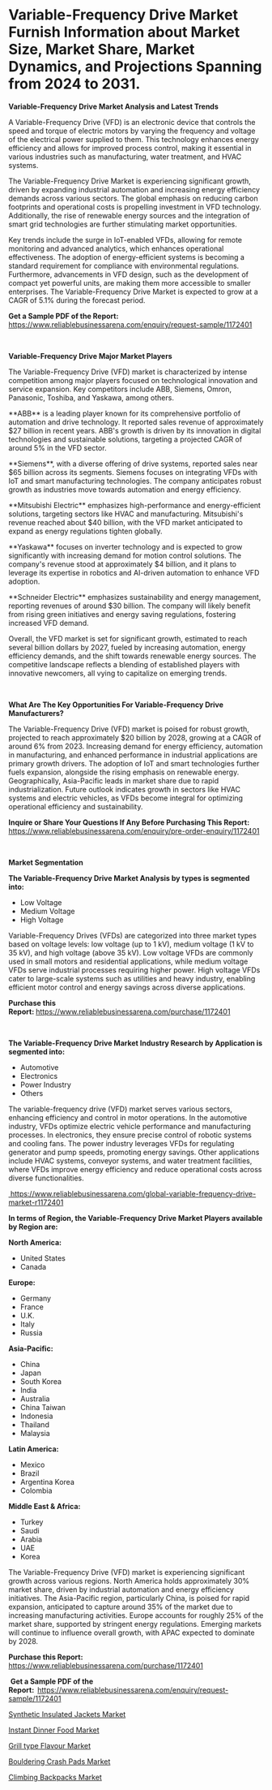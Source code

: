 <p><h1>Variable-Frequency Drive Market Furnish Information about Market Size, Market Share, Market Dynamics, and Projections Spanning from 2024 to 2031.</h1></p><p><strong>Variable-Frequency Drive Market Analysis and Latest Trends</strong></p>
<p><p>A Variable-Frequency Drive (VFD) is an electronic device that controls the speed and torque of electric motors by varying the frequency and voltage of the electrical power supplied to them. This technology enhances energy efficiency and allows for improved process control, making it essential in various industries such as manufacturing, water treatment, and HVAC systems.</p><p>The Variable-Frequency Drive Market is experiencing significant growth, driven by expanding industrial automation and increasing energy efficiency demands across various sectors. The global emphasis on reducing carbon footprints and operational costs is propelling investment in VFD technology. Additionally, the rise of renewable energy sources and the integration of smart grid technologies are further stimulating market opportunities.</p><p>Key trends include the surge in IoT-enabled VFDs, allowing for remote monitoring and advanced analytics, which enhances operational effectiveness. The adoption of energy-efficient systems is becoming a standard requirement for compliance with environmental regulations. Furthermore, advancements in VFD design, such as the development of compact yet powerful units, are making them more accessible to smaller enterprises. The Variable-Frequency Drive Market is expected to grow at a CAGR of 5.1% during the forecast period.</p></p>
<p><strong>Get a Sample PDF of the Report:&nbsp;</strong> <a href="https://www.reliablebusinessarena.com/enquiry/request-sample/1172401?utm_campaign=1294&utm_medium=2&utm_source=Github&utm_content=ia&utm_term=01102024&utm_id=variable-frequency-drive">https://www.reliablebusinessarena.com/enquiry/request-sample/1172401</a></p>
<p>&nbsp;</p>
<p><strong>Variable-Frequency Drive Major Market Players</strong></p>
<p><p>The Variable-Frequency Drive (VFD) market is characterized by intense competition among major players focused on technological innovation and service expansion. Key competitors include ABB, Siemens, Omron, Panasonic, Toshiba, and Yaskawa, among others.</p><p>**ABB** is a leading player known for its comprehensive portfolio of automation and drive technology. It reported sales revenue of approximately $27 billion in recent years. ABB's growth is driven by its innovation in digital technologies and sustainable solutions, targeting a projected CAGR of around 5% in the VFD sector.</p><p>**Siemens**, with a diverse offering of drive systems, reported sales near $65 billion across its segments. Siemens focuses on integrating VFDs with IoT and smart manufacturing technologies. The company anticipates robust growth as industries move towards automation and energy efficiency.</p><p>**Mitsubishi Electric** emphasizes high-performance and energy-efficient solutions, targeting sectors like HVAC and manufacturing. Mitsubishi's revenue reached about $40 billion, with the VFD market anticipated to expand as energy regulations tighten globally.</p><p>**Yaskawa** focuses on inverter technology and is expected to grow significantly with increasing demand for motion control solutions. The company's revenue stood at approximately $4 billion, and it plans to leverage its expertise in robotics and AI-driven automation to enhance VFD adoption.</p><p>**Schneider Electric** emphasizes sustainability and energy management, reporting revenues of around $30 billion. The company will likely benefit from rising green initiatives and energy saving regulations, fostering increased VFD demand.</p><p>Overall, the VFD market is set for significant growth, estimated to reach several billion dollars by 2027, fueled by increasing automation, energy efficiency demands, and the shift towards renewable energy sources. The competitive landscape reflects a blending of established players with innovative newcomers, all vying to capitalize on emerging trends.</p></p>
<p>&nbsp;</p>
<p><strong>What Are The Key Opportunities For Variable-Frequency Drive Manufacturers?</strong></p>
<p><p>The Variable-Frequency Drive (VFD) market is poised for robust growth, projected to reach approximately $20 billion by 2028, growing at a CAGR of around 6% from 2023. Increasing demand for energy efficiency, automation in manufacturing, and enhanced performance in industrial applications are primary growth drivers. The adoption of IoT and smart technologies further fuels expansion, alongside the rising emphasis on renewable energy. Geographically, Asia-Pacific leads in market share due to rapid industrialization. Future outlook indicates growth in sectors like HVAC systems and electric vehicles, as VFDs become integral for optimizing operational efficiency and sustainability.</p></p>
<p><strong>Inquire or Share Your Questions If Any Before Purchasing This Report:</strong> <a href="https://www.reliablebusinessarena.com/enquiry/pre-order-enquiry/1172401?utm_campaign=1294&utm_medium=2&utm_source=Github&utm_content=ia&utm_term=01102024&utm_id=variable-frequency-drive">https://www.reliablebusinessarena.com/enquiry/pre-order-enquiry/1172401</a></p>
<p>&nbsp;</p>
<p><strong>Market Segmentation</strong></p>
<p><strong>The Variable-Frequency Drive Market Analysis by types is segmented into:</strong></p>
<p><ul><li>Low Voltage</li><li>Medium Voltage</li><li>High Voltage</li></ul></p>
<p><p>Variable-Frequency Drives (VFDs) are categorized into three market types based on voltage levels: low voltage (up to 1 kV), medium voltage (1 kV to 35 kV), and high voltage (above 35 kV). Low voltage VFDs are commonly used in small motors and residential applications, while medium voltage VFDs serve industrial processes requiring higher power. High voltage VFDs cater to large-scale systems such as utilities and heavy industry, enabling efficient motor control and energy savings across diverse applications.</p></p>
<p><strong>Purchase this Report:&nbsp;</strong><a href="https://www.reliablebusinessarena.com/purchase/1172401?utm_campaign=1294&utm_medium=2&utm_source=Github&utm_content=ia&utm_term=01102024&utm_id=variable-frequency-drive">https://www.reliablebusinessarena.com/purchase/1172401</a></p>
<p>&nbsp;</p>
<p><strong>The Variable-Frequency Drive Market Industry Research by Application is segmented into:</strong></p>
<p><ul><li>Automotive</li><li>Electronics</li><li>Power Industry</li><li>Others</li></ul></p>
<p><p>The variable-frequency drive (VFD) market serves various sectors, enhancing efficiency and control in motor operations. In the automotive industry, VFDs optimize electric vehicle performance and manufacturing processes. In electronics, they ensure precise control of robotic systems and cooling fans. The power industry leverages VFDs for regulating generator and pump speeds, promoting energy savings. Other applications include HVAC systems, conveyor systems, and water treatment facilities, where VFDs improve energy efficiency and reduce operational costs across diverse functionalities.</p></p>
<p><a href="https://www.reliablebusinessarena.com/global-variable-frequency-drive-market-r1172401?utm_campaign=1294&utm_medium=2&utm_source=Github&utm_content=ia&utm_term=01102024&utm_id=variable-frequency-drive">&nbsp;https://www.reliablebusinessarena.com/global-variable-frequency-drive-market-r1172401</a></p>
<p><strong>In terms of Region, the Variable-Frequency Drive Market Players available by Region are:</strong></p>
<p>
    <p> <strong> North America: </strong>
        <ul>
            <li>United States</li>
            <li>Canada</li>
        </ul>
        </p> 
    <p> <strong> Europe: </strong>
        <ul>
            <li>Germany</li>
            <li>France</li>
            <li>U.K.</li>
            <li>Italy</li>
            <li>Russia</li>
        </ul>
        </p> 
    <p> <strong> Asia-Pacific: </strong>
        <ul>
            <li>China</li>
            <li>Japan</li>
            <li>South Korea</li>
            <li>India</li>
            <li>Australia</li>
            <li>China Taiwan</li>
            <li>Indonesia</li>
            <li>Thailand</li>
            <li>Malaysia</li>
        </ul>
        </p> 
    <p> <strong> Latin America: </strong>
        <ul>
            <li>Mexico</li>
            <li>Brazil</li>
            <li>Argentina Korea</li>
            <li>Colombia</li>
        </ul>
        </p> 
    <p> <strong> Middle East & Africa: </strong>
        <ul>
            <li>Turkey</li>
            <li>Saudi</li>
            <li>Arabia</li>
            <li>UAE</li>
            <li>Korea</li>
        </ul>
    </p>
    </p>
<p><p>The Variable-Frequency Drive (VFD) market is experiencing significant growth across various regions. North America holds approximately 30% market share, driven by industrial automation and energy efficiency initiatives. The Asia-Pacific region, particularly China, is poised for rapid expansion, anticipated to capture around 35% of the market due to increasing manufacturing activities. Europe accounts for roughly 25% of the market share, supported by stringent energy regulations. Emerging markets will continue to influence overall growth, with APAC expected to dominate by 2028.</p></p>
<p><strong>Purchase this Report: </strong><a href="https://www.reliablebusinessarena.com/purchase/1172401?utm_campaign=1294&utm_medium=2&utm_source=Github&utm_content=ia&utm_term=01102024&utm_id=variable-frequency-drive">https://www.reliablebusinessarena.com/purchase/1172401</a></p>
<p>&nbsp;<strong>Get a Sample PDF of the Report:&nbsp;&nbsp;</strong><a href="https://www.reliablebusinessarena.com/enquiry/request-sample/1172401?utm_campaign=1294&utm_medium=2&utm_source=Github&utm_content=ia&utm_term=01102024&utm_id=variable-frequency-drive">https://www.reliablebusinessarena.com/enquiry/request-sample/1172401</a></p>
<p><strong></strong></p>
<p><p><a href="https://www.linkedin.com/pulse/global-synthetic-insulated-jackets-market-exploring-share-trends-of4kc?utm_campaign=1294&utm_medium=2&utm_source=Github&utm_content=ia&utm_term=01102024&utm_id=variable-frequency-drive">Synthetic Insulated Jackets Market</a></p><p><a href="https://issuu.com/reportprime-2/docs/instant-dinner-food-market-size-203_b2b0eb21da2cd3?utm_campaign=1294&utm_medium=2&utm_source=Github&utm_content=ia&utm_term=01102024&utm_id=variable-frequency-drive">Instant Dinner Food Market</a></p><p><a href="https://issuu.com/reportprime-2/docs/grill-type-flavour-market-size-2030_eea524b3b82358?utm_campaign=1294&utm_medium=2&utm_source=Github&utm_content=ia&utm_term=01102024&utm_id=variable-frequency-drive">Grill type Flavour Market</a></p><p><a href="https://www.linkedin.com/pulse/bouldering-crash-pads-market-trends-analysis-opportunities-vbngc?utm_campaign=1294&utm_medium=2&utm_source=Github&utm_content=ia&utm_term=01102024&utm_id=variable-frequency-drive">Bouldering Crash Pads Market</a></p><p><a href="https://www.linkedin.com/pulse/global-climbing-backpacks-market-focus-product-type-below-30-xs9sc?utm_campaign=1294&utm_medium=2&utm_source=Github&utm_content=ia&utm_term=01102024&utm_id=variable-frequency-drive">Climbing Backpacks Market</a></p></p>
